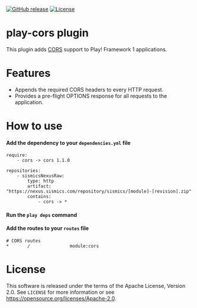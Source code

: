 [![GitHub release](https://img.shields.io/github/release/sismics/play-cors.svg?style=flat-square)](https://github.com/sismics/play-cors/releases/latest)
[![License](https://img.shields.io/badge/License-Apache%202.0-blue.svg)](https://opensource.org/licenses/Apache-2.0)

# play-cors plugin

This plugin adds [CORS](http://en.wikipedia.org/wiki/Cross-origin_resource_sharing) support to Play! Framework 1 applications.

# Features

* Appends the required CORS headers to every HTTP request.
* Provides a pre-flight OPTIONS response for all requests to the application.

# How to use

####  Add the dependency to your `dependencies.yml` file

```
require:
    - cors -> cors 1.1.0

repositories:
    - sismicsNexusRaw:
        type: http
        artifact: "https://nexus.sismics.com/repository/sismics/[module]-[revision].zip"
        contains:
            - cors -> *

```
####  Run the `play deps` command
####  Add the routes to your `routes` file

```
# CORS routes
*       /               module:cors
```

# License

This software is released under the terms of the Apache License, Version 2.0. See `LICENSE` for more
information or see <https://opensource.org/licenses/Apache-2.0>.
